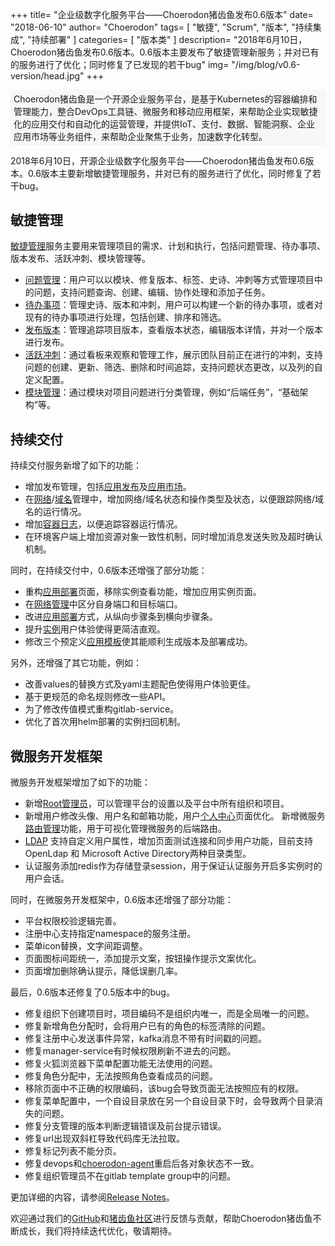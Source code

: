 +++
title= "企业级数字化服务平台——Choerodon猪齿鱼发布0.6版本"
date= "2018-06-10"
author= "Choerodon"
tags= [
    "敏捷",
    "Scrum",
    "版本",
    "持续集成",
    "持续部署"
]
categories= [
    "版本类"
]
description= "2018年6月10日，Choerodon猪齿鱼发布0.6版本。0.6版本主要发布了敏捷管理新服务；并对已有的服务进行了优化；同时修复了已发现的若干bug" 
img= "/img/blog/v0.6-version/head.jpg"
+++
<div style="background-color:#F7F7F7; margin-bottom:10px; padding: 0.27rem 0.313rem;border-radius: 0.08rem;">
Choerodon猪齿鱼是一个开源企业服务平台，是基于Kubernetes的容器编排和管理能力，整合DevOps工具链、微服务和移动应用框架，来帮助企业实现敏捷化的应用交付和自动化的运营管理，并提供IoT、支付、数据、智能洞察、企业应用市场等业务组件，来帮助企业聚焦于业务，加速数字化转型。
</div>

2018年6月10日，开源企业级数字化服务平台——Choerodon猪齿鱼发布0.6版本。0.6版本主要新增敏捷管理服务，并对已有的服务进行了优化，同时修复了若干bug。

## 敏捷管理
[敏捷管理](http://choerodon.io/zh/docs/user-guide/scrum/)服务主要用来管理项目的需求、计划和执行，包括问题管理、待办事项、版本发布、活跃冲刺、模块管理等。

- [问题管理](http://choerodon.io/zh/docs/user-guide/scrum/problem-manage/)：用户可以以模块、修复版本、标签、史诗、冲刺等方式管理项目中的问题，支持问题查询、创建、编辑、协作处理和添加子任务。
- [待办事项](http://choerodon.io/zh/docs/user-guide/scrum/todo/)：管理史诗、版本和冲刺，用户可以构建一个新的待办事项，或者对现有的待办事项进行处理，包括创建、排序和筛选。
- [发布版本](http://choerodon.io/zh/docs/user-guide/scrum/release/)：管理追踪项目版本，查看版本状态，编辑版本详情，并对一个版本进行发布。
- [活跃冲刺](http://choerodon.io/zh/docs/user-guide/scrum/sprint/)：通过看板来观察和管理工作，展示团队目前正在进行的冲刺，支持问题的创建、更新、筛选、删除和时间追踪，支持问题状态更改，以及列的自定义配置。
- [模块管理](http://choerodon.io/zh/docs/user-guide/scrum/module-manage/)：通过模块对项目问题进行分类管理，例如“后端任务”，“基础架构”等。

## 持续交付
持续交付服务新增了如下的功能：

- 增加发布管理，包括[应用发布](http://choerodon.io/zh/docs/user-guide/development-pipeline/application-release/)及[应用市场](http://choerodon.io/zh/docs/user-guide/deployment-pipeline/application-market/)。
- 在[网络](http://choerodon.io/zh/docs/user-guide/deployment-pipeline/service/)/[域名](http://choerodon.io/zh/docs/user-guide/deployment-pipeline/ingress/)管理中，增加网络/域名状态和操作类型及状态，以便跟踪网络/域名的运行情况。
- 增加[容器日志](http://choerodon.io/zh/docs/user-guide/deployment-pipeline/container/)，以便追踪容器运行情况。
- 在环境客户端上增加资源对象一致性机制，同时增加消息发送失败及超时确认机制。

同时，在持续交付中，0.6版本还增强了部分功能：

- 重构[应用部署](http://choerodon.io/zh/docs/user-guide/deployment-pipeline/application-deployment/)页面，移除实例查看功能，增加应用实例页面。
- 在[网络管理](http://choerodon.io/zh/docs/user-guide/deployment-pipeline/service/)中区分自身端口和目标端口。
- 改进[应用部署](http://choerodon.io/zh/docs/user-guide/deployment-pipeline/application-deployment/)方式，从纵向步骤条到横向步骤条。
- 提升[实例](http://choerodon.io/zh/docs/user-guide/deployment-pipeline/instance/)用户体验使得更简洁直观。
- 修改三个预定义[应用模板](http://choerodon.io/zh/docs/user-guide/development-pipeline/application-template/)使其能顺利生成版本及部署成功。

另外，还增强了其它功能，例如：

- 改善values的替换方式及yaml主题配色使得用户体验更佳。
- 基于更规范的命名规则修改一些API。
- 为了修改传值模式重构gitlab-service。
- 优化了首次用helm部署的实例扫回机制。

## 微服务开发框架
微服务开发框架增加了如下的功能：

- 新增[Root管理员](http://choerodon.io/zh/docs/user-guide/system-configuration/platform/rootuser/)，可以管理平台的设置以及平台中所有组织和项目。
- 新增用户修改头像、用户名和邮箱功能，用户[个人中心](http://choerodon.io/zh/docs/user-guide/system-configuration/person/)页面优化。
新增微服务[路由管理](http://choerodon.io/zh/docs/user-guide/system-configuration/microservice-management/route/)功能，用于可视化管理微服务的后端路由。
- [LDAP](http://choerodon.io/zh/docs/user-guide/system-configuration/tenant/ldap/) 支持自定义用户属性，增加页面测试连接和同步用户功能，目前支持OpenLdap 和 Microsoft Active Directory两种目录类型。
- 认证服务添加redis作为存储登录session，用于保证认证服务开启多实例时的用户会话。

同时，在微服务开发框架中，0.6版本还增强了部分功能：

- 平台权限校验逻辑完善。
- 注册中心支持指定namespace的服务注册。
- 菜单icon替换，文字间距调整。
- 页面图标间距统一，添加提示文案，按钮操作提示文案优化。
- 页面增加删除确认提示，降低误删几率。

最后，0.6版本还修复了0.5版本中的bug。

- 修复组织下创建项目时，项目编码不是组织内唯一，而是全局唯一的问题。
- 修复新增角色分配时，会将用户已有的角色的标签清除的问题。
- 修复注册中心发送事件异常，kafka消息不带有时间戳的问题。
- 修复manager-service有时候权限刷新不进去的问题。
- 修复火狐浏览器下菜单配置功能无法使用的问题。
- 修复角色分配中，无法按照角色查看成员的问题。
- 移除页面中不正确的权限编码，该bug会导致页面无法按照应有的权限。
- 修复菜单配置中，一个自设目录放在另一个自设目录下时，会导致两个目录消失的问题。
- 修复分支管理的版本判断逻辑错误及前台提示错误。
- 修复url出现双斜杠导致代码库无法拉取。
- 修复标记列表不能分页。
- 修复devops和[choerodon-agent](http://choerodon.io/zh/docs/concept/choerodon-agent/)重启后各对象状态不一致。
- 修复组织管理员不在gitlab template group中的问题。

更加详细的内容，请参阅[Release Notes](https://github.com/choerodon/choerodon/blob/master/changelogs/CHANGELOG_v0.6.0_zh.md)。

欢迎通过我们的[GitHub](https://github.com/choerodon)和[猪齿鱼社区](http://choerodon.io/zh/community/)进行反馈与贡献，帮助Choerodon猪齿鱼不断成长，我们将持续迭代优化，敬请期待。